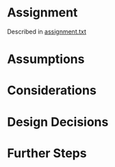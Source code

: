 # Assignment

Described in [assignment.txt](./assignment.txt)

# Assumptions
# Considerations
# Design Decisions
# Further Steps